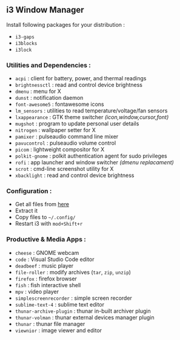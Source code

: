## i3 Window Manager

Install following packages for your distribution :
- `i3-gaps`
- `i3blocks`
- `i3lock`


### Utilities and Dependencies :
- `acpi` : client for battery, power, and thermal readings
- `brightnessctl` : read and control device brightness
- `dmenu` : menu for X
- `dunst` : notification daemon
- `font-awesome5` : fontawesome icons
- `lm_sensors` : utilities to read temperature/voltage/fan sensors
- `lxappearance` : GTK theme switcher *(icon,window,cursor,font)*
- `mugshot` : program to update personal user details
- `nitrogen` : wallpaper setter for X
- `pamixer` : pulseaudio command line mixer
- `pavucontrol` : pulseaudio volume control
- `picom` : lightweight compositor for X
- `polkit-gnome` : polkit authentication agent for sudo privileges
- `rofi` :  app launcher and window switcher *(dmenu replacament)*
- `scrot` : cmd-line screenshot utility for X
- `xbacklight` : read and control device brightness


### Configuration :
- Get all files from [here](https://github.com/itspatkar/Universe/raw/main/Assets/i3wm-config.zip)
- Extract it
- Copy files to `~/.config/`
- Restart i3 with `mod+Shift+r`


### Productive & Media Apps :
- `cheese` : GNOME webcam
- `code` : Visual Studio Code editor
- `deadbeef` : music player
- `file-roller` : modify archives (`tar`, `zip`, `unzip`)
- `firefox` : firefox browser
- `fish` : fish interactive shell
- `mpv` : video player
- `simplescreenrecorder` : simple screen recorder
- `sublime-text-4` : sublime text editor
- `thunar-archive-plugin` : thunar in-built archiver plugin
- `thunar-volman` : thunar external devices manager plugin
- `thunar` : thunar file manager
- `viewnior` : image viewer and editor
